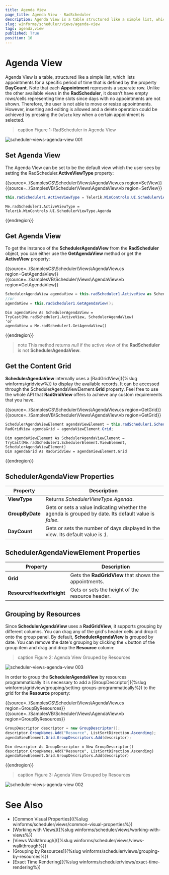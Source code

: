 ```yaml
---
title: Agenda View
page_title: Agenda View - RadScheduler
description: Agenda View is a table structured like a simple list, which lists appointments for a specific period of time. 
slug: winforms/scheduler/views/agenda-view
tags: agenda,view
published: True
position: 10 
---
```


# Agenda View

Agenda View is a table, structured like a simple list, which lists appointments for a specific period of time that is defined by the property **DayCount**. Note that each **Appointment** represents a separate row. Unlike the other available views in the **RadScheduler**, it doesn’t have empty rows/cells representing time slots since days with no appointments are not shown. Therefore, the user is not able to move or resize appointments. However, inserting and editing is allowed and a delete operation could be achieved by pressing the `Delete` key when a certain appointment is selected.

>caption Figure 1: RadScheduler in Agenda View

![scheduler-views-agenda-view 001](images/scheduler-views-agenda-view001.png)

## Set Agenda View

The Agenda View can be set to be the default view which the user sees by setting the RadScheduler.**ActiveViewType** property: 

{{source=..\SamplesCS\Scheduler\Views\AgendaView.cs region=SetView}} 
{{source=..\SamplesVB\Scheduler\Views\AgendaView.vb region=SetView}} 

````C#
this.radScheduler1.ActiveViewType = Telerik.WinControls.UI.SchedulerViewType.Agenda;

````
````VB.NET
Me.radScheduler1.ActiveViewType = Telerik.WinControls.UI.SchedulerViewType.Agenda

````

{{endregion}} 

## Get Agenda View

To get the instance of the **SchedulerAgendaView** from the **RadScheduler** object, you can either use the **GetAgendaView** method or get the **ActiveView** property:


{{source=..\SamplesCS\Scheduler\Views\AgendaView.cs region=GetAgendaView}} 
{{source=..\SamplesVB\Scheduler\Views\AgendaView.vb region=GetAgendaView}} 

````C#
SchedulerAgendaView agendaView = this.radScheduler1.ActiveView as SchedulerAgendaView;
//or 
agendaView = this.radScheduler1.GetAgendaView();

````
````VB.NET
Dim agendaView As SchedulerAgendaView = TryCast(Me.radScheduler1.ActiveView, SchedulerAgendaView)
'or
agendaView = Me.radScheduler1.GetAgendaView()

````

{{endregion}} 

>note This method returns *null* if the active view of the **RadScheduler** is not **SchedulerAgendaView**.

## Get the Content Grid

**SchedulerAgendaView** internally uses a [RadGridView]({%slug winforms/gridview%}) to display the available records. It can be accessed through the SchedulerAgendaViewElement.**Grid** property. Feel free to use the whole API that **RadGridView** offers to achieve any custom requirements that you have. 

{{source=..\SamplesCS\Scheduler\Views\AgendaView.cs region=GetGrid}} 
{{source=..\SamplesVB\Scheduler\Views\AgendaView.vb region=GetGrid}} 

````C#
SchedulerAgendaViewElement agendaViewElement = this.radScheduler1.SchedulerElement.ViewElement as SchedulerAgendaViewElement;
RadGridView agendaGrid = agendaViewElement.Grid;

````
````VB.NET
Dim agendaViewElement As SchedulerAgendaViewElement = TryCast(Me.radScheduler1.SchedulerElement.ViewElement, SchedulerAgendaViewElement)
Dim agendaGrid As RadGridView = agendaViewElement.Grid

````

{{endregion}} 

## SchedulerAgendaView Properties

|Property|Description|
|----|----|
|**ViewType**|Returns *SchedulerViewType.Agenda*.|
|**GroupByDate**|Gets or sets a value indicating whether the agenda is grouped by date. Its default value is *false*.|
|**DayCount**|Gets or sets the number of days displayed in the view. Its default value is *1*.|

## SchedulerAgendaViewElement Properties

|Property|Description|
|----|----|
|**Grid**|Gets the **RadGridView** that shows the appointments.|
|**ResourceHeaderHeight**|Gets or sets the height of the resource header.|

## Grouping by Resources

Since **SchedulerAgendaView** uses a **RadGridView**, it supports grouping by different columns. You can drag any of the grid's header cells and drop it onto the group panel. By default, **SchedulerAgendaView** is grouped by date. You can remove the date's grouping by clicking the `x` button of the group item and drag and drop the **Resource** column:

>caption Figure 2: Agenda View Grouped by Resources

![scheduler-views-agenda-view 003](images/scheduler-views-agenda-view003.gif)

In order to group the **SchedulerAgendaView** by resources programmatically it is necessary to add a [GroupDescriptor]({%slug winforms/gridview/grouping/setting-groups-programmatically%}) to the grid for the **Resource** property:

{{source=..\SamplesCS\Scheduler\Views\AgendaView.cs region=GroupByResources}} 
{{source=..\SamplesVB\Scheduler\Views\AgendaView.vb region=GroupByResources}} 

````C#
GroupDescriptor descriptor = new GroupDescriptor();
descriptor.GroupNames.Add("Resource", ListSortDirection.Ascending);
agendaViewElement.Grid.GroupDescriptors.Add(descriptor);

````
````VB.NET
Dim descriptor As GroupDescriptor = New GroupDescriptor()
descriptor.GroupNames.Add("Resource", ListSortDirection.Ascending)
agendaViewElement.Grid.GroupDescriptors.Add(descriptor)

````

{{endregion}}

>caption Figure 3: Agenda View Grouped by Resources

![scheduler-views-agenda-view 002](images/scheduler-views-agenda-view002.png)

# See Also

* [Common Visual Properties]({%slug winforms/scheduler/views/common-visual-properties%})
* [Working with Views]({%slug winforms/scheduler/views/working-with-views%})
* [Views Walkthrough]({%slug winforms/scheduler/views/views-walkthrough%})
* [Grouping by Resources]({%slug winforms/scheduler/views/grouping-by-resources%})
* [Exact Time Rendering]({%slug winforms/scheduler/views/exact-time-rendering%})

